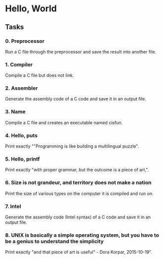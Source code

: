 # Hello, World

## Tasks
### 0. Preprocessor
Run a C file through the preprocessor and save the result into another file.

### 1. Compiler
Compile a C file but does not link.

### 2. Assembler
Generate the assembly code of a C code and save it in an output file.

### 3. Name
Compile a C file and creates an executable named cisfun.

### 4. Hello, puts
Print exactly "\"Programming is like building a multilingual puzzle".

### 5. Hello, printf
Print exactly "with proper grammar, but the outcome is a piece of art,".

### 6. Size is not grandeur, and territory does not make a nation
Print the size of various types on the computer it is compiled and run on.

### 7. Intel
Generate the assembly code (Intel syntax) of a C code and save it in an output file.

### 8. UNIX is basically a simple operating system, but you have to be a genius to understand the simplicity
Print exactly "and that piece of art is useful\" - Dora Korpar, 2015-10-19".
